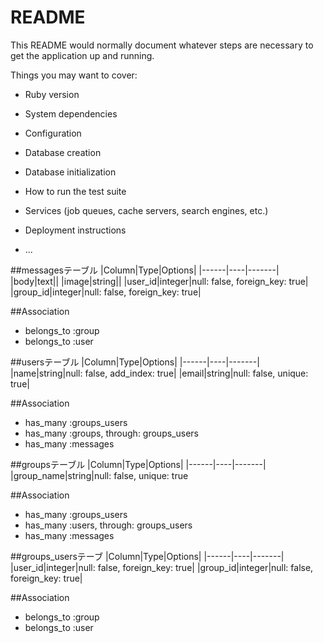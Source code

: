 # README

This README would normally document whatever steps are necessary to get the
application up and running.

Things you may want to cover:

* Ruby version

* System dependencies

* Configuration

* Database creation

* Database initialization

* How to run the test suite

* Services (job queues, cache servers, search engines, etc.)

* Deployment instructions

* ...



##messagesテーブル
|Column|Type|Options|
|------|----|-------|
|body|text||
|image|string||
|user_id|integer|null: false, foreign_key: true|
|group_id|integer|null: false, foreign_key: true|

##Association
- belongs_to :group
- belongs_to :user


##usersテーブル
|Column|Type|Options|
|------|----|-------|
|name|string|null: false, add_index: true|
|email|string|null: false, unique: true|

##Association
- has_many :groups_users
- has_many :groups, through: groups_users
- has_many :messages


##groupsテーブル
|Column|Type|Options|
|------|----|-------|
|group_name|string|null: false, unique: true

##Association
- has_many :groups_users
- has_many :users, through: groups_users
- has_many :messages


##groups_usersテーブ
|Column|Type|Options|
|------|----|-------|
|user_id|integer|null: false, foreign_key: true|
|group_id|integer|null: false, foreign_key: true|

##Association
- belongs_to :group
- belongs_to :user


